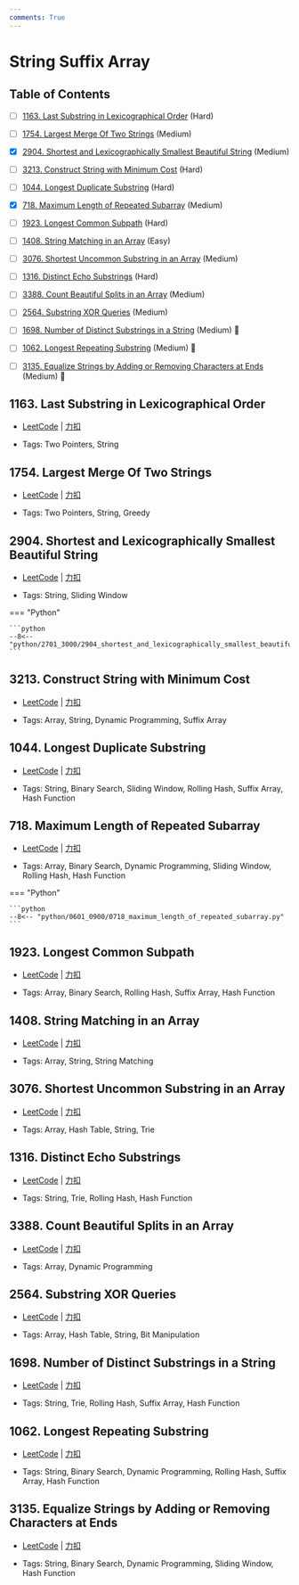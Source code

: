 ```yaml
---
comments: True
---
```


# String Suffix Array

## Table of Contents

- [ ] [1163. Last Substring in Lexicographical Order](#1163-last-substring-in-lexicographical-order) (Hard)
- [ ] [1754. Largest Merge Of Two Strings](#1754-largest-merge-of-two-strings) (Medium)
- [x] [2904. Shortest and Lexicographically Smallest Beautiful String](#2904-shortest-and-lexicographically-smallest-beautiful-string) (Medium)
- [ ] [3213. Construct String with Minimum Cost](#3213-construct-string-with-minimum-cost) (Hard)
- [ ] [1044. Longest Duplicate Substring](#1044-longest-duplicate-substring) (Hard)
- [x] [718. Maximum Length of Repeated Subarray](#718-maximum-length-of-repeated-subarray) (Medium)
- [ ] [1923. Longest Common Subpath](#1923-longest-common-subpath) (Hard)
- [ ] [1408. String Matching in an Array](#1408-string-matching-in-an-array) (Easy)
- [ ] [3076. Shortest Uncommon Substring in an Array](#3076-shortest-uncommon-substring-in-an-array) (Medium)
- [ ] [1316. Distinct Echo Substrings](#1316-distinct-echo-substrings) (Hard)
- [ ] [3388. Count Beautiful Splits in an Array](#3388-count-beautiful-splits-in-an-array) (Medium)
- [ ] [2564. Substring XOR Queries](#2564-substring-xor-queries) (Medium)
- [ ] [1698. Number of Distinct Substrings in a String](#1698-number-of-distinct-substrings-in-a-string) (Medium) 👑
- [ ] [1062. Longest Repeating Substring](#1062-longest-repeating-substring) (Medium) 👑
- [ ] [3135. Equalize Strings by Adding or Removing Characters at Ends](#3135-equalize-strings-by-adding-or-removing-characters-at-ends) (Medium) 👑


## 1163. Last Substring in Lexicographical Order

-    [LeetCode](https://leetcode.com/problems/last-substring-in-lexicographical-order/) | [力扣](https://leetcode.cn/problems/last-substring-in-lexicographical-order/)

-   Tags: Two Pointers, String



## 1754. Largest Merge Of Two Strings

-    [LeetCode](https://leetcode.com/problems/largest-merge-of-two-strings/) | [力扣](https://leetcode.cn/problems/largest-merge-of-two-strings/)

-   Tags: Two Pointers, String, Greedy



## 2904. Shortest and Lexicographically Smallest Beautiful String

-    [LeetCode](https://leetcode.com/problems/shortest-and-lexicographically-smallest-beautiful-string/) | [力扣](https://leetcode.cn/problems/shortest-and-lexicographically-smallest-beautiful-string/)

-   Tags: String, Sliding Window

=== "Python"

    ```python
    --8<-- "python/2701_3000/2904_shortest_and_lexicographically_smallest_beautiful_string.py"
    ```



## 3213. Construct String with Minimum Cost

-    [LeetCode](https://leetcode.com/problems/construct-string-with-minimum-cost/) | [力扣](https://leetcode.cn/problems/construct-string-with-minimum-cost/)

-   Tags: Array, String, Dynamic Programming, Suffix Array



## 1044. Longest Duplicate Substring

-    [LeetCode](https://leetcode.com/problems/longest-duplicate-substring/) | [力扣](https://leetcode.cn/problems/longest-duplicate-substring/)

-   Tags: String, Binary Search, Sliding Window, Rolling Hash, Suffix Array, Hash Function



## 718. Maximum Length of Repeated Subarray

-    [LeetCode](https://leetcode.com/problems/maximum-length-of-repeated-subarray/) | [力扣](https://leetcode.cn/problems/maximum-length-of-repeated-subarray/)

-   Tags: Array, Binary Search, Dynamic Programming, Sliding Window, Rolling Hash, Hash Function

=== "Python"

    ```python
    --8<-- "python/0601_0900/0718_maximum_length_of_repeated_subarray.py"
    ```



## 1923. Longest Common Subpath

-    [LeetCode](https://leetcode.com/problems/longest-common-subpath/) | [力扣](https://leetcode.cn/problems/longest-common-subpath/)

-   Tags: Array, Binary Search, Rolling Hash, Suffix Array, Hash Function



## 1408. String Matching in an Array

-    [LeetCode](https://leetcode.com/problems/string-matching-in-an-array/) | [力扣](https://leetcode.cn/problems/string-matching-in-an-array/)

-   Tags: Array, String, String Matching



## 3076. Shortest Uncommon Substring in an Array

-    [LeetCode](https://leetcode.com/problems/shortest-uncommon-substring-in-an-array/) | [力扣](https://leetcode.cn/problems/shortest-uncommon-substring-in-an-array/)

-   Tags: Array, Hash Table, String, Trie



## 1316. Distinct Echo Substrings

-    [LeetCode](https://leetcode.com/problems/distinct-echo-substrings/) | [力扣](https://leetcode.cn/problems/distinct-echo-substrings/)

-   Tags: String, Trie, Rolling Hash, Hash Function



## 3388. Count Beautiful Splits in an Array

-    [LeetCode](https://leetcode.com/problems/count-beautiful-splits-in-an-array/) | [力扣](https://leetcode.cn/problems/count-beautiful-splits-in-an-array/)

-   Tags: Array, Dynamic Programming



## 2564. Substring XOR Queries

-    [LeetCode](https://leetcode.com/problems/substring-xor-queries/) | [力扣](https://leetcode.cn/problems/substring-xor-queries/)

-   Tags: Array, Hash Table, String, Bit Manipulation



## 1698. Number of Distinct Substrings in a String

-    [LeetCode](https://leetcode.com/problems/number-of-distinct-substrings-in-a-string/) | [力扣](https://leetcode.cn/problems/number-of-distinct-substrings-in-a-string/)

-   Tags: String, Trie, Rolling Hash, Suffix Array, Hash Function



## 1062. Longest Repeating Substring

-    [LeetCode](https://leetcode.com/problems/longest-repeating-substring/) | [力扣](https://leetcode.cn/problems/longest-repeating-substring/)

-   Tags: String, Binary Search, Dynamic Programming, Rolling Hash, Suffix Array, Hash Function



## 3135. Equalize Strings by Adding or Removing Characters at Ends

-    [LeetCode](https://leetcode.com/problems/equalize-strings-by-adding-or-removing-characters-at-ends/) | [力扣](https://leetcode.cn/problems/equalize-strings-by-adding-or-removing-characters-at-ends/)

-   Tags: String, Binary Search, Dynamic Programming, Sliding Window, Hash Function
